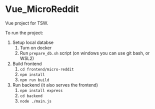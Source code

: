 # Vue_MicroReddit
Vue project for TSW.


To run the project:
1. Setup local databse
    1. Turn on docker
    2. Run ```prepare_db.sh``` script (on windows you can use git bash, or WSL2) 
2. Build frontend
    1. ```cd frontend/micro-reddit```
    2. ```npm install```
    3. ```npm run build```
3. Run backend (it also serves the frontend)
    1. ```npm install express```
    1. ```cd backend```
    2. ```node ./main.js```
